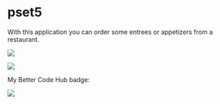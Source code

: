 # pset5

With this application you can order some entrees or appetizers from a restaurant.

<img src="https://www.mupload.nl/img/y2gjxg774alxi.png"></img>

<img src="https://www.mupload.nl/img/esqbrv209dhrl.png"></img>

My Better Code Hub badge:

<img src='https://bettercodehub.com/edge/badge/MichaelZ1997/pset5?branch=master'>
